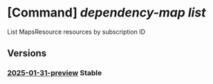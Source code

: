 # [Command] _dependency-map list_

List MapsResource resources by subscription ID

## Versions

### [2025-01-31-preview](/Resources/mgmt-plane/L3N1YnNjcmlwdGlvbnMve30vcHJvdmlkZXJzL21pY3Jvc29mdC5kZXBlbmRlbmN5bWFwL21hcHM=/2025-01-31-preview.xml) **Stable**

<!-- mgmt-plane /subscriptions/{}/providers/microsoft.dependencymap/maps 2025-01-31-preview -->
<!-- mgmt-plane /subscriptions/{}/resourcegroups/{}/providers/microsoft.dependencymap/maps 2025-01-31-preview -->
